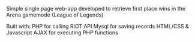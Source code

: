 Simple single page web-app developed to retrieve first place wins in the Arena gamemode (League of Legends)

Built with:
PHP for calling RIOT API
Mysql for saving records
HTML/CSS & Javascript AJAX for executing PHP functions
